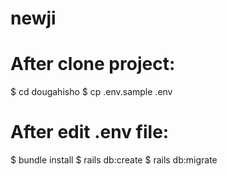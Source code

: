 # newji

# After clone project:

$ cd dougahisho
$ cp .env.sample .env

# After edit .env file:

$ bundle install
$ rails db:create
$ rails db:migrate
